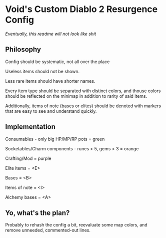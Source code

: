 # Void's Custom Diablo 2 Resurgence Config

_Eventually, this readme will not look like shit_

## Philosophy
Config should be systematic, not all over the place

Useless items should not be shown.

Less rare items should have shorter names.

Every item type should be separated with distinct colors, and thouse colors should be reflected on the minimap in addition to rarity of said items.

Additionally, items of note (bases or elites) should be denoted with markers that are easy to see and understand quickly.

## Implementation
Consumables - only big HP/MP/RP pots = green

Socketables/Charm components - runes > 5, gems > 3 = orange

Crafting/Mod = purple

Elite items = \<E\>
  
Bases = \<B\>
  
Items of note = \<I\>
  
Alchemy bases = \<A\>

## Yo, what's the plan?
Probably to rehash the config a bit, reevaluate some map colors, and remove unneeded, commented-out lines.

